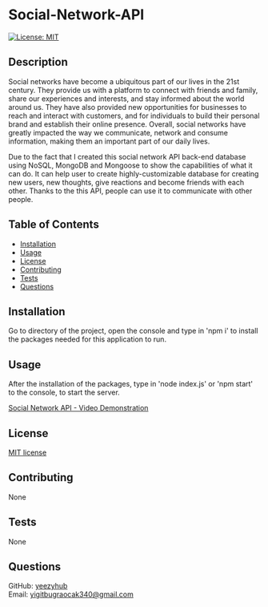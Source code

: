 # Social-Network-API
  [![License: MIT](https://img.shields.io/badge/License-MIT-yellow.svg)](https://opensource.org/licenses/MIT)

## Description

  Social networks have become a ubiquitous part of our lives in the 21st century. They provide us with a platform to connect with friends and family, share our experiences and interests, and stay informed about the world around us. They have also provided new opportunities for businesses to reach and interact with customers, and for individuals to build their personal brand and establish their online presence. Overall, social networks have greatly impacted the way we communicate, network and consume information, making them an important part of our daily lives.

  Due to the fact that I created this social network API back-end database using NoSQL, MongoDB and Mongoose to show the capabilities of what it can do. It can help user to create highly-customizable database for creating new users, new thoughts, give reactions and become friends with each other. Thanks to the this API, people can use it to communicate with other people.
## Table of Contents

* [Installation](#installation)
* [Usage](#usage)
* [License](#license)
* [Contributing](#contributing)
* [Tests](#tests)
* [Questions](#questions)

## Installation

  Go to directory of the project, open the console and type in 'npm i' to install the packages needed for this application to run.

## Usage

  After the installation of the packages, type in 'node index.js' or 'npm start' to the console, to start the server.

  [Social Network API - Video Demonstration](https://youtu.be/Gld0P2zpxDc)

## License

  [MIT license](https://opensource.org/licenses/MIT)

## Contributing

  None

## Tests

  None

## Questions

  GitHub: [yeezyhub](https://github.com/yeezyhub) <br>
  Email: yigitbugraocak340@gmail.com
